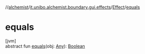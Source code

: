 //[alchemist](../../../index.md)/[it.unibo.alchemist.boundary.gui.effects](../index.md)/[Effect](index.md)/[equals](equals.md)

# equals

[jvm]\
abstract fun [equals](equals.md)(obj: [Any](https://kotlinlang.org/api/latest/jvm/stdlib/kotlin/-any/index.html)): [Boolean](https://kotlinlang.org/api/latest/jvm/stdlib/kotlin/-boolean/index.html)
